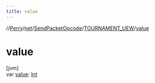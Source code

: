 ```yaml
---
title: value
---
```

//[Perry](../../../../index.html)/[net](../../index.html)/[SendPacketOpcode](../index.html)/[TOURNAMENT_UEW](index.html)/[value](value.html)



# value



[jvm]\
var [value](value.html): [Int](https://kotlinlang.org/api/latest/jvm/stdlib/kotlin/-int/index.html)




